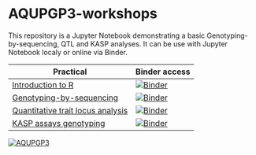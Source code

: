 # AQUPGP3-workshops

This repository is a Jupyter Notebook demonstrating a basic Genotyping-by-sequencing, QTL and KASP analyses. It can be use with Jupyter Notebook localy or online via Binder.

Practical | Binder access
--- | ---
[Introduction to R](https://canvas.stir.ac.uk/courses/8758/pages/genotyping-by-sequencing-practical) | [![Binder](https://mybinder.org/badge_logo.svg)](https://mybinder.org/v2/gh/pseudogene/aqupgp3-workshops/master?filepath=Introduction_to_R.ipynb)
[Genotyping-by-sequencing](https://canvas.stir.ac.uk/courses/8758/pages/genotyping-by-sequencing-practical) | [![Binder](https://mybinder.org/badge_logo.svg)](https://mybinder.org/v2/gh/pseudogene/aqupgp3-workshops/master?filepath=genotyping-by-sequencing.ipynb)
[Quantitative trait locus analysis](https://canvas.stir.ac.uk/courses/8758/pages/quantitative-trait-locus-analysis-practical) | [![Binder](https://mybinder.org/badge_logo.svg)](https://mybinder.org/v2/gh/pseudogene/aqupgp3-workshops/master?filepath=quantitative-trait-locus-analysis.ipynb)
[KASP assays genotyping](https://canvas.stir.ac.uk/courses/8758/pages/kasp-assays-genotyping-practical) | [![Binder](https://mybinder.org/badge_logo.svg)](https://mybinder.org/v2/gh/pseudogene/aqupgp3-workshops/master?filepath=kasp-assays-genotyping.ipynb)


[![AQUPGP3](https://img.shields.io/badge/University%20of%20Stirling-AQUPGP3-green)](https://canvas.stir.ac.uk/courses/8758)

